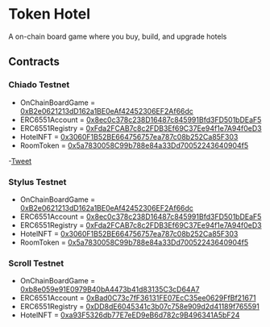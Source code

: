 # Token Hotel
A on-chain board game where you buy, build, and upgrade hotels

## Contracts

### Chiado Testnet
- OnChainBoardGame = [0xB2e0621213dD162a1BE0eAf42452306EF2Af66dc](https://gnosis-chiado.blockscout.com/address/0xB2e0621213dD162a1BE0eAf42452306EF2Af66dc)
- ERC6551Account = [0x8ec0c378c238D16487c845991Bfd3FD501bDEaF5](https://gnosis-chiado.blockscout.com/address/0x8ec0c378c238D16487c845991Bfd3FD501bDEaF5)
- ERC6551Registry = [0xFda2FCAB7c8c2FDB3Ef69C37Ee94f1e7A94f0eD3](https://gnosis-chiado.blockscout.com/address/0xFda2FCAB7c8c2FDB3Ef69C37Ee94f1e7A94f0eD3)
- HotelNFT = [0x3060F1B52BE664756757ea787c08b252Ca85F303](https://gnosis-chiado.blockscout.com/address/0x3060F1B52BE664756757ea787c08b252Ca85F303)
- RoomToken = [0x5a7830058C99b788e84a33Dd70052243640904f5](https://gnosis-chiado.blockscout.com/address/0x5a7830058C99b788e84a33Dd70052243640904f5)

-[Tweet](https://x.com/ysongit/status/1705928117229945059?s=46&t=6juFgpOrhLPyy99O_7_7pQ)

### Stylus Testnet
- OnChainBoardGame = [0xB2e0621213dD162a1BE0eAf42452306EF2Af66dc](https://stylus-testnet-explorer.arbitrum.io/address/0xB2e0621213dD162a1BE0eAf42452306EF2Af66dc)
- ERC6551Account = [0x8ec0c378c238D16487c845991Bfd3FD501bDEaF5](https://stylus-testnet-explorer.arbitrum.io/address/0x8ec0c378c238D16487c845991Bfd3FD501bDEaF5)
- ERC6551Registry = [0xFda2FCAB7c8c2FDB3Ef69C37Ee94f1e7A94f0eD3](https://stylus-testnet-explorer.arbitrum.io/address/0xFda2FCAB7c8c2FDB3Ef69C37Ee94f1e7A94f0eD3)
- HotelNFT = [0x3060F1B52BE664756757ea787c08b252Ca85F303](https://stylus-testnet-explorer.arbitrum.io/address/0x3060F1B52BE664756757ea787c08b252Ca85F303)
- RoomToken = [0x5a7830058C99b788e84a33Dd70052243640904f5](https://stylus-testnet-explorer.arbitrum.io/address/0x5a7830058C99b788e84a33Dd70052243640904f5)

### Scroll Testnet
- OnChainBoardGame = [0xb8e059e91E0979B40bA4473b41d83135C3cD64A7](https://blockscout.scroll.io/address/0xb8e059e91E0979B40bA4473b41d83135C3cD64A7)
- ERC6551Account = [0xBad0C73c7fF36131FE07EcC35ee0629FfBf21671](https://blockscout.scroll.io/address/0xBad0C73c7fF36131FE07EcC35ee0629FfBf21671)
- ERC6551Registry = [0xDD8dE6045341c3b07c758e909d2d41189f765591](https://blockscout.scroll.io/address/0xDD8dE6045341c3b07c758e909d2d41189f765591)
- HotelNFT = [0xa93F5326db77E7eED9eB6d782c9B496341A5bF24](https://blockscout.scroll.io/address/0xa93F5326db77E7eED9eB6d782c9B496341A5bF24)